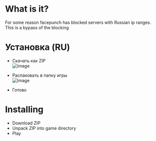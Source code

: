 # What is it?
For some reason facepunch has blocked servers with Russian ip ranges. This is a bypass of the blocking

# Установка (RU)
- Скачать как ZIP <br> ![image](https://user-images.githubusercontent.com/39582793/219871176-27f402e3-76fd-459a-aba5-c82ee9bc76e3.png)
- Распаковать в папку игры <br> ![image](https://user-images.githubusercontent.com/39582793/219871229-66ea93fa-85c8-4c3d-b201-fd16cedb230e.png)

- Готово


# Installing
- Download ZIP
- Unpack ZIP into game directory
- Play
